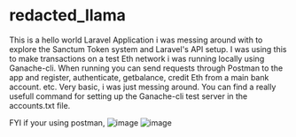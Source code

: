 # redacted_llama

This is a hello world Laravel Application i was messing around with to explore the Sanctum Token system and Laravel's API setup. 
I was using this to make transactions on a test Eth network i was running locally using Ganache-cli.
When running you can send requests through Postman to the app and register, authenticate, getbalance, credit Eth from a main bank account. etc.
Very basic, i was just messing around.
You can find a really usefull command for setting up the Ganache-cli test server in the accounts.txt file. 

FYI if your using postman, 
![image](https://user-images.githubusercontent.com/81487420/152701641-57209573-7fa3-4d7d-8417-4163aa9205d0.png)
![image](https://user-images.githubusercontent.com/81487420/152701651-b06e5180-ba3c-4f8d-82dd-010121e28597.png)
